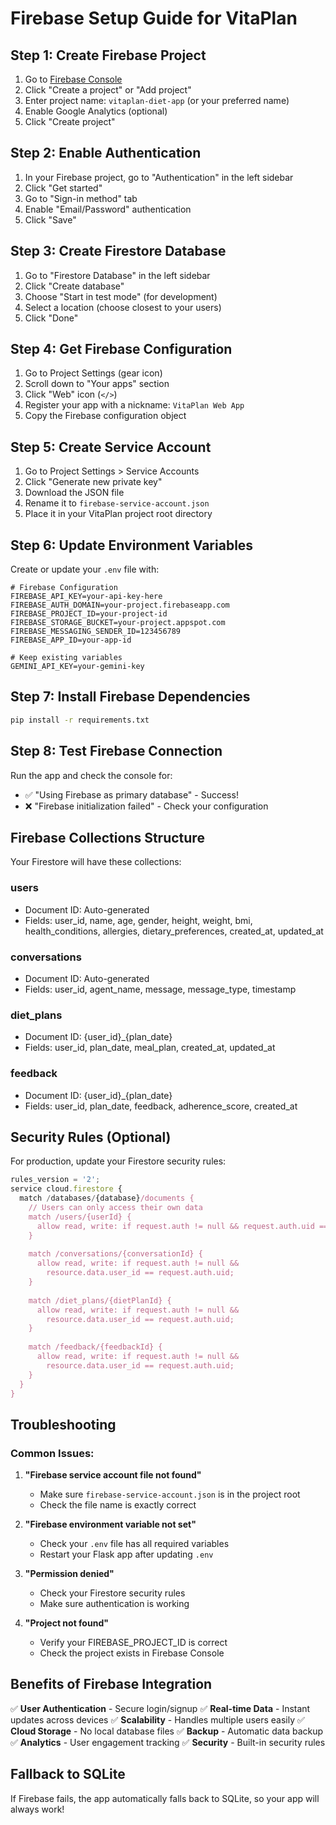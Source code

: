# Firebase Setup Guide for VitaPlan

## Step 1: Create Firebase Project

1. Go to [Firebase Console](https://console.firebase.google.com/)
2. Click "Create a project" or "Add project"
3. Enter project name: `vitaplan-diet-app` (or your preferred name)
4. Enable Google Analytics (optional)
5. Click "Create project"

## Step 2: Enable Authentication

1. In your Firebase project, go to "Authentication" in the left sidebar
2. Click "Get started"
3. Go to "Sign-in method" tab
4. Enable "Email/Password" authentication
5. Click "Save"

## Step 3: Create Firestore Database

1. Go to "Firestore Database" in the left sidebar
2. Click "Create database"
3. Choose "Start in test mode" (for development)
4. Select a location (choose closest to your users)
5. Click "Done"

## Step 4: Get Firebase Configuration

1. Go to Project Settings (gear icon)
2. Scroll down to "Your apps" section
3. Click "Web" icon (`</>`)
4. Register your app with a nickname: `VitaPlan Web App`
5. Copy the Firebase configuration object

## Step 5: Create Service Account

1. Go to Project Settings > Service Accounts
2. Click "Generate new private key"
3. Download the JSON file
4. Rename it to `firebase-service-account.json`
5. Place it in your VitaPlan project root directory

## Step 6: Update Environment Variables

Create or update your `.env` file with:

```env
# Firebase Configuration
FIREBASE_API_KEY=your-api-key-here
FIREBASE_AUTH_DOMAIN=your-project.firebaseapp.com
FIREBASE_PROJECT_ID=your-project-id
FIREBASE_STORAGE_BUCKET=your-project.appspot.com
FIREBASE_MESSAGING_SENDER_ID=123456789
FIREBASE_APP_ID=your-app-id

# Keep existing variables
GEMINI_API_KEY=your-gemini-key
```

## Step 7: Install Firebase Dependencies

```bash
pip install -r requirements.txt
```

## Step 8: Test Firebase Connection

Run the app and check the console for:
- ✅ "Using Firebase as primary database" - Success!
- ❌ "Firebase initialization failed" - Check your configuration

## Firebase Collections Structure

Your Firestore will have these collections:

### users
- Document ID: Auto-generated
- Fields: user_id, name, age, gender, height, weight, bmi, health_conditions, allergies, dietary_preferences, created_at, updated_at

### conversations
- Document ID: Auto-generated
- Fields: user_id, agent_name, message, message_type, timestamp

### diet_plans
- Document ID: {user_id}_{plan_date}
- Fields: user_id, plan_date, meal_plan, created_at, updated_at

### feedback
- Document ID: {user_id}_{plan_date}
- Fields: user_id, plan_date, feedback, adherence_score, created_at

## Security Rules (Optional)

For production, update your Firestore security rules:

```javascript
rules_version = '2';
service cloud.firestore {
  match /databases/{database}/documents {
    // Users can only access their own data
    match /users/{userId} {
      allow read, write: if request.auth != null && request.auth.uid == userId;
    }
    
    match /conversations/{conversationId} {
      allow read, write: if request.auth != null && 
        resource.data.user_id == request.auth.uid;
    }
    
    match /diet_plans/{dietPlanId} {
      allow read, write: if request.auth != null && 
        resource.data.user_id == request.auth.uid;
    }
    
    match /feedback/{feedbackId} {
      allow read, write: if request.auth != null && 
        resource.data.user_id == request.auth.uid;
    }
  }
}
```

## Troubleshooting

### Common Issues:

1. **"Firebase service account file not found"**
   - Make sure `firebase-service-account.json` is in the project root
   - Check the file name is exactly correct

2. **"Firebase environment variable not set"**
   - Check your `.env` file has all required variables
   - Restart your Flask app after updating `.env`

3. **"Permission denied"**
   - Check your Firestore security rules
   - Make sure authentication is working

4. **"Project not found"**
   - Verify your FIREBASE_PROJECT_ID is correct
   - Check the project exists in Firebase Console

## Benefits of Firebase Integration

✅ **User Authentication** - Secure login/signup
✅ **Real-time Data** - Instant updates across devices
✅ **Scalability** - Handles multiple users easily
✅ **Cloud Storage** - No local database files
✅ **Backup** - Automatic data backup
✅ **Analytics** - User engagement tracking
✅ **Security** - Built-in security rules

## Fallback to SQLite

If Firebase fails, the app automatically falls back to SQLite, so your app will always work!



